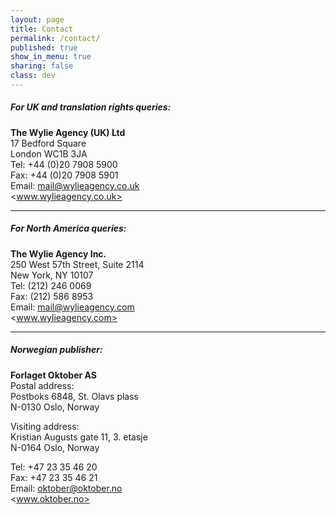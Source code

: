 ```yaml
---
layout: page
title: Contact
permalink: /contact/
published: true
show_in_menu: true
sharing: false
class: dev
---
```

##### For UK and translation rights queries:
**The Wylie Agency (UK) Ltd**  
17 Bedford Square  
London WC1B 3JA  
Tel: +44 (0)20 7908 5900  
Fax: +44 (0)20 7908 5901  
Email: <mail@wylieagency.co.uk>  
<www.wylieagency.co.uk>  

---

##### For North America queries:  
**The Wylie Agency Inc.**  
250 West 57th Street, Suite 2114  
New York, NY 10107  
Tel: (212) 246 0069  
Fax: (212) 586 8953  
Email: <mail@wylieagency.com>  
<www.wylieagency.com>  

---

##### Norwegian publisher:
**Forlaget Oktober AS**  
Postal address:  
Postboks 6848, St. Olavs plass    
N-0130 Oslo, Norway  

Visiting address:  
Kristian Augusts gate 11, 3. etasje  
N-0164 Oslo,  Norway  

Tel: +47 23 35 46 20  
Fax: +47 23 35 46 21  
Email: <oktober@oktober.no>  
<www.oktober.no>
